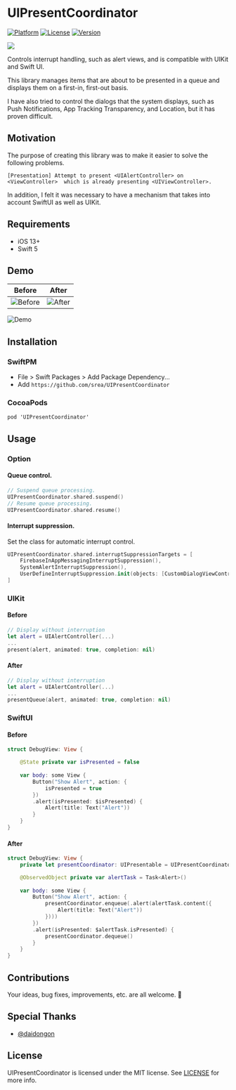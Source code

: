 # UIPresentCoordinator

[![Platform](https://img.shields.io/cocoapods/p/UIPresentCoordinator.svg?style=flat)](http://cocoadocs.org/srea/UIPresentCoordinator)
[![License](https://img.shields.io/cocoapods/l/UIPresentCoordinator.svg?style=flat)](http://cocoadocs.org/srea/UIPresentCoordinator)
[![Version](https://img.shields.io/cocoapods/v/UIPresentCoordinator.svg?style=flat)](http://cocoadocs.org/srea/UIPresentCoordinator)

![](https://github.com/srea/UIPresentCoordinator/raw/main/Docs/Logo_UIPresentCoordinator.png)

Controls interrupt handling, such as alert views, and is compatible with UIKit and Swift UI.

This library manages items that are about to be presented in a queue and displays them on a first-in, first-out basis.

I have also tried to control the dialogs that the system displays, such as Push Notifications, App Tracking Transparency, and Location, but it has proven difficult.

## Motivation

The purpose of creating this library was to make it easier to solve the following problems.

```
[Presentation] Attempt to present <UIAlertController> on <ViewController>  which is already presenting <UIViewController>.
```

In addition, I felt it was necessary to have a mechanism that takes into account SwiftUI as well as UIKit.

## Requirements

- iOS 13+
- Swift 5

## Demo

|Before|After|
|-|-|
|![Before](https://github.com/srea/UIPresentCoordinator/raw/main/Docs/before.gif)|![After](https://github.com/srea/UIPresentCoordinator/raw/main/Docs/after.gif)|

![Demo](https://github.com/srea/UIPresentCoordinator/raw/main/Docs/demo.gif)

## Installation

### SwiftPM

- File > Swift Packages > Add Package Dependency...
- Add `https://github.com/srea/UIPresentCoordinator`

### CocoaPods

```
pod 'UIPresentCoordinator'
```

## Usage

### Option

#### Queue control.

```swift
// Suspend queue processing.
UIPresentCoordinator.shared.suspend()
// Resume queue processing.
UIPresentCoordinator.shared.resume()
```

#### Interrupt suppression.

Set the class for automatic interrupt control.

```swift
UIPresentCoordinator.shared.interruptSuppressionTargets = [
    FirebaseInAppMessagingInterruptSuppression(),
    SystemAlertInterruptSuppression(),
    UserDefineInterruptSuppression.init(objects: [CustomDialogViewController.self])
]
```

### UIKit

#### Before

```swift
// Display without interruption
let alert = UIAlertController(...)
...
present(alert, animated: true, completion: nil)
```

#### After

```swift
// Display without interruption
let alert = UIAlertController(...)
...
presentQueue(alert, animated: true, completion: nil)
```

### SwiftUI

#### Before

```swift
struct DebugView: View {

    @State private var isPresented = false
    
    var body: some View {
        Button("Show Alert", action: {
            isPresented = true
        })
        .alert(isPresented: $isPresented) {
            Alert(title: Text("Alert"))
        }
    }
}
```

#### After

```swift
struct DebugView: View {
    private let presentCoordinator: UIPresentable = UIPresentCoordinator.shared

    @ObservedObject private var alertTask = Task<Alert>()
    
    var body: some View {
        Button("Show Alert", action: {
            presentCoordinator.enqueue(.alert(alertTask.content({
                Alert(title: Text("Alert"))
            })))
        })
        .alert(isPresented: $alertTask.isPresented) {
            presentCoordinator.dequeue()
        }
    }
}
```

## Contributions

Your ideas, bug fixes, improvements, etc. are all welcome. 🐢

## Special Thanks

- [@daidongon](https://github.com/daidongon)

## License

UIPresentCoordinator is licensed under the MIT license. See [LICENSE](https://github.com/srea/UIPresentCoordinator/blob/main/LICENSE) for more info.
